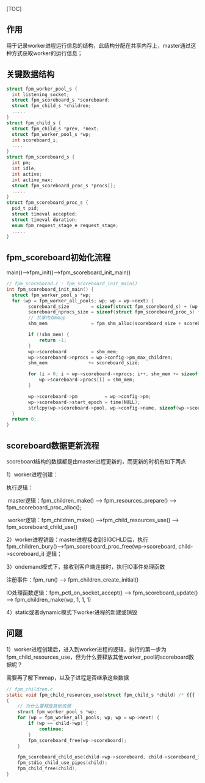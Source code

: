 [TOC]

## 作用

用于记录worker进程运行信息的结构，此结构分配在共享内存上，master通过这种方式获取worker的运行信息；

## 关键数据结构

```c
struct fpm_worker_pool_s {
  int listening_socket;
  struct fpm_scoreboard_s *scoreboard;
  struct fpm_child_s *children;
  .....
}
struct fpm_child_s {
  struct fpm_child_s *prev, *next;
  struct fpm_worker_pool_s *wp;
  int scoreboard_i;
  ....
}
struct fpm_scoreboard_s {
  int pm;
  int idle;
  int active;
  int active_max;
  struct fpm_scoreboard_proc_s *procs[];
  .....
}
struct fpm_scoreboard_proc_s {
  pid_t pid;
  struct timeval accepted;
  struct timeval duration;
  enum fpm_request_stage_e request_stage;
  .....
}
```



## fpm_scoreboard初始化流程

main()-->fpm_init()-->fpm_scoreboard_init_main()

```c
// fpm_scoreborad.c : fpm_scoreboard_init_main()
int fpm_scoreboard_init_main() {
  struct fpm_worker_pool_s *wp;
  for (wp = fpm_worker_all_pools; wp; wp = wp->next) {
        scoreboard_size        = sizeof(struct fpm_scoreboard_s) + (wp->config->pm_max_children) * sizeof(struct fpm_scoreboard_proc_s *);
		scoreboard_nprocs_size = sizeof(struct fpm_scoreboard_proc_s) * wp->config->pm_max_children;
        // 共享内存mmap
		shm_mem                = fpm_shm_alloc(scoreboard_size + scoreboard_nprocs_size);

		if (!shm_mem) {
			return -1;
		}
		wp->scoreboard         = shm_mem;
		wp->scoreboard->nprocs = wp->config->pm_max_children;
		shm_mem               += scoreboard_size;

		for (i = 0; i < wp->scoreboard->nprocs; i++, shm_mem += sizeof(struct fpm_scoreboard_proc_s)) {
			wp->scoreboard->procs[i] = shm_mem;
		}

		wp->scoreboard->pm          = wp->config->pm;
		wp->scoreboard->start_epoch = time(NULL);
		strlcpy(wp->scoreboard->pool, wp->config->name, sizeof(wp->scoreboard->pool));
  }
  return 0;
}
```



## scoreboard数据更新流程

scoreboard结构的数据都是由master进程更新的，而更新的时机有如下两点

1）worker进程创建：

   执行逻辑：

​     master逻辑：fpm_children_make() --> fpm_resources_prepare() --> fpm_scoreboard_proc_alloc();

​     worker逻辑：fpm_children_make() -->fpm_child_resources_use() --> fpm_scoreboard_child_use()

2）worker进程销毁：master进程接收到SIGCHLD后，执行fpm_children_bury()-->fpm_scoreboard_proc_free(wp->scoreboard, child->scoreboard_i) 逻辑；

3）ondemand模式下，接收到客户端连接时，执行IO事件处理函数

注册事件：fpm_run() --> fpm_children_create_initial() 

IO处理函数逻辑：fpm_pctl_on_socket_accept() --> fpm_scoreboard_update() --> fpm_children_make(wp, 1, 1, 1)

 4）static或者dynamic模式下worker进程的新建或销毁



## 问题

1）worker进程创建后，进入到worker进程的逻辑，执行的第一步为fpm_child_resources_use，但为什么要释放其他worker_pool的scoreboard数据呢？

需要再了解下mmap，以及子进程是否继承这些数据

```c
// fpm_children.c
static void fpm_child_resources_use(struct fpm_child_s *child) /* {{{ */
{
    // 为什么要释放其他资源
	struct fpm_worker_pool_s *wp;
	for (wp = fpm_worker_all_pools; wp; wp = wp->next) {
		if (wp == child->wp) {
			continue;
		}
		fpm_scoreboard_free(wp->scoreboard);
	}

	fpm_scoreboard_child_use(child->wp->scoreboard, child->scoreboard_i, getpid());
	fpm_stdio_child_use_pipes(child);
	fpm_child_free(child);
}

```





## 

